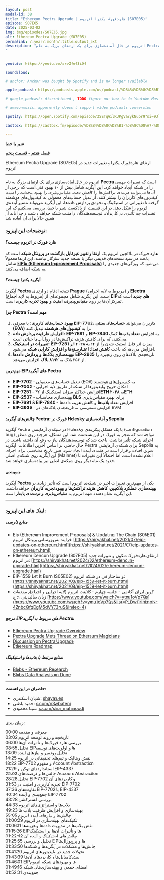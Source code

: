 ```yaml
---
layout: post
modal-id: 38
title: "Ethereum Pectra Upgrade | هاردفورک پکترا اتریوم (S07E05)"
episode: S07E05
date: 2025-03-02
img: img/episodes/S07E05.jpg
alt: Ethereum Pectra Upgrade (S07E05)
permalink: /:year/:month/:title:output_ext
description: "اتریوم در حال آماده‌سازی برای یک ارتقای بزرگ به نام Pectra است که تغییرات مهمی را در شبکه ایجاد خواهد کرد. از تبدیل حساب‌های معمولی به کیف‌پول‌های هوشمند گرفته تا تغییراتی در استیکینگ و نحوه‌ی پردازش داده‌ها، این آپگرید می‌تواند مسیر آینده‌ی اتریوم را شکل دهد. در این قسمت از پادکست شیر یا خط، بررسی می‌کنیم که این تغییرات چه تأثیری بر کاربران، توسعه‌دهندگان و امنیت شبکه خواهد داشت
" 


youtube: https://youtu.be/arvZfe43i94

soundcloud: 

# anchor: Anchor was bought by Spotify and is no longer available

apple_podcast: https://podcasts.apple.com/us/podcast/%D8%B4%DB%8C%D8%B1-%DB%8C%D8%A7-%D8%AE%D8%B7-%D9%87%D8%A7%D8%B1%D8%AF%D9%81%D9%88%D8%B1%DA%A9-%D9%BE%DA%A9%D8%AA%D8%B1%D8%A7-%D9%88-%D8%AA%D8%BA%DB%8C%DB%8C%D8%B1%D8%A7%D8%AA-%D8%AC%D8%AF%DB%8C%D8%AF-%D8%AF%D8%B1-%D8%A7%D8%AA%D8%B1%DB%8C%D9%88%D9%85-s07e05/id1221206951?i=1000698126018

# google_podcast: discontinued , TODO figure out how to do Youtube Music

# amazonmusic: apparently doesn't support video podcasts conversion 

spotify: https://open.spotify.com/episode/3SETqGilRUPgVa8ykNupr9?si=9JlPqdXrTUy4neZ020vsdg

castbox: https://castbox.fm/episode/%D8%B4%DB%8C%D8%B1-%DB%8C%D8%A7-%D8%AE%D8%B7---%D9%87%D8%A7%D8%B1%D8%AF%D9%81%D9%88%D8%B1%DA%A9-%D9%BE%DA%A9%D8%AA%D8%B1%D8%A7-%D9%88-%D8%AA%D8%BA%DB%8C%DB%8C%D8%B1%D8%A7%D8%AA-%D8%AC%D8%AF%DB%8C%D8%AF-%D8%AF%D8%B1-%D8%A7%D8%AA%D8%B1%DB%8C%D9%88%D9%85-%7C-(S07E05)-%7C-Ethereum-Pectra-Upgrade-id2539522-id785521605?country=us

---
```



**شیر یا خط**

**[فصل هفتم - قسمت پنجم](https://shiryakhat.net/2025/03/ethereum-pectra-upgrade.html)**

Ethereum Pectra Upgrade (S07E05) ارتقای هاردفورک پکترا و تغییرات جدید در اتریوم


-------------------------------------------------------

اتریوم در حال آماده‌سازی برای یک ارتقای بزرگ به نام **Pectra** است که تغییرات مهمی را در شبکه ایجاد خواهد کرد. این آپگرید شامل بیش از ۱۰ بهبود فنی است که برخی از آن‌ها می‌توانند هزینه‌ی تراکنش‌ها را کاهش دهند، مقیاس‌پذیری را بهبود ببخشند و امنیت کیف‌پول‌های کاربران را بیشتر کنند. از تبدیل حساب‌های معمولی به کیف‌پول‌های هوشمند گرفته تا تغییراتی در استیکینگ و نحوه‌ی پردازش داده‌ها، این آپگرید می‌تواند مسیر آینده‌ی اتریوم را شکل دهد. در این قسمت از پادکست شیر یا خط، بررسی می‌کنیم که این تغییرات چه تأثیری بر کاربران، توسعه‌دهندگان و امنیت شبکه خواهد داشت و چرا باید از همین حالا برای آن آماده شد.


### **توضیحات این اپیزود:**

#### **هارد فورک در اتریوم چیست؟**  
هارد فورک در بلاکچین اتریوم یک **ارتقا و تغییر غیرقابل بازگشت در پروتکل شبکه** است که باعث می‌شود نسخه‌های قدیمی دیگر با نسخه جدید سازگار نباشند. این ارتقا معمولاً شامل [**EIPها (Ethereum Improvement Proposals)**](https://shiryakhat.net/2021/07/eip-updates-on-ethereum.html) می‌شود که ویژگی‌های جدیدی را به شبکه اضافه می‌کنند.  


#### **آپگرید پکترا چیست؟**  
آپگرید **Pectra** نتیجه ادغام دو ارتقای **Prague** (مربوط به لایه اجرایی) و **Electra** (مربوط به لایه اجماع) است. این آپگرید شامل مجموعه‌ای از **EIPهای جدید** است که تمرکز آن‌ها بر روی **مقیاس‌پذیری، امنیت و بهبود تجربه کاربری** است.  

#### **چرا Pectra مهم است؟**  
1. **بهبود حساب‌های کاربری:** با معرفی **EIP-7702**، کاربران می‌توانند **حساب‌های سنتی (EOA)** را به **کیف‌پول‌های هوشمند** تبدیل کنند.  
2. **افزایش ظرفیت پردازش داده:** **EIP-7691** و **EIP-7840** به افزایش **تعداد بلاب‌ها** کمک می‌کنند، که برای کاهش هزینه تراکنش‌ها در رول‌آپ‌ها حیاتی است.  
3. **تغییرات در استیکینگ:** **EIP-7251** میزان اتر قابل استیک شدن را از **۳۲ به ۲۰۴۸ اتر** افزایش می‌دهد که باعث **کاهش تعداد اعتبارسنج‌ها و افزایش کارایی شبکه** می‌شود.  
4. **بهینه‌سازی بلاک‌ها و پردازش داده‌ها:** **EIP-2935** تاریخچه‌ی بلاک‌های روی زنجیره را از ۲۵۶ بلاک به **۸۱۹۲ بلاک** افزایش می‌دهد.  

#### **مهم‌ترین EIPهای آپگرید Pectra**  
- **EIP-7702** - تبدیل حساب‌های معمولی (EOA) به کیف‌پول‌های هوشمند  
- **EIP-7002** - امکان خروج ولیدیتورها از شبکه از طریق لایه اجرایی  
- **EIP-7251** - افزایش حداکثر میزان استیکینگ از **۳۲ETH** به **۲۰۴۸ETH**  
- **EIP-2537** - بهینه‌سازی محاسبات **BLS** برای بهبود مقیاس‌پذیری  
- **EIP-7691** & **EIP-7840** - افزایش تعداد **بلاب‌ها** و کاهش هزینه داده‌ها  
- **EIP-2935** - افزایش دسترسی به تاریخچه‌ی بلاک‌های در EVM  

#### **چالش‌های آپگرید Pectra: فورک در Holesky و آماده‌سازی Sepolia** 
آپگرید Pectra در شبکه‌ی آزمایشی Holesky با یک مشکل پیکربندی (configuration bug) مواجه شد که منجر به فورک در این تست‌نت شد. این مشکل، هرچند روی منطق اجرای شبکه تأثیر نداشت، باعث شد که توسعه‌دهندگان نیاز به رفع آن داشته باشند. در حال حاضر، بر اساس آخرین اطلاعات، آپگرید Pectra برای شبکه‌ی آزمایشی Sepolia به تعویق افتاده و قرار است در هفته‌ی آینده انجام شود. هنوز تاریخ مشخصی برای اجرای این آپگرید روی شبکه‌ی اصلی (Mainnet) اعلام نشده است، اما احتمالاً این تغییرات تا حدود یک ماه دیگر روی شبکه‌ی اصلی نیز پیاده‌سازی خواهد شد.

#### **جمع‌بندی**  
آپگرید **Pectra** یکی از مهم‌ترین تغییرات اخیر در شبکه‌ی اتریوم است که تأثیر زیادی بر **بهینه‌سازی عملکرد بلاکچین، کاهش هزینه تراکنش‌ها و بهبود تجربه کاربران** خواهد داشت. این آپگرید نشان‌دهنده تعهد اتریوم به **مقیاس‌پذیری و توسعه‌ی پایدار** است.  

---

### **لینک های این اپیزود:**
##### منابع فارسی
- Eip (Ethereum Improvement Proposals) & Updating The Chain (S05E01)
 فرایند به‌روز‌رسانی پروتکل اتریوم: [https://shiryakhat.net/2021/07/eip-updates-on-ethereum.html](https://shiryakhat.net/2021/07/eip-updates-on-ethereum.html)
- Ethereum Dencun Upgrade (S07E05) ارتقای هاردفورک دنکون و تغییرات جدید در اتریوم: [https://shiryakhat.net/2024/02/ethereum-dencun-upgrade.html](https://shiryakhat.net/2024/02/ethereum-dencun-upgrade.html)
- EIP-1559 Let It Burn (S05E02)  و ساختار فی در شبکه اتریوم: [https://shiryakhat.net/2021/08/eip-1559-let-it-burn.html](https://shiryakhat.net/2021/08/eip-1559-let-it-burn.html)
- کوین ایران آکادمی - جلسه چهارم - کلاینت اتریوم (لایه اجرایی و اجماع)٫ مقدمات زبان سالیدیتی ۱: ج [https://www.youtube.com/watch?v=ytnu1oVp7Qs](https://www.youtube.com/watch?v=ytnu1oVp7Qs&list=PLDwI1rIhknpN-4ZnbcQfqDgM5dVY73ruS&index=4)


##### **مرجع EIPهای مربوط به آپگرید Pectra:**  
- [Ethereum Pectra Upgrade Overview](https://eipsinsight.com/pectra)  
- [Pectra Upgrade Meta Thread on Ethereum Magicians](https://ethereum-magicians.org/t/pectra-network-upgrade-meta-thread/16809)  
- [Discussion on Pectra Upgrade](https://x.com/letsgetonchain/status/1888976123502940277)  
- [Ethereum Roadmap](https://ethroadmap.com/)


##### **منابع مرتبط با بلاب‌ها و استیکینگ:**  
- [Blobs - Ethereum Research](https://ethresear.ch/t/block-arrivals-home-stakers-bumping-the-blob-count/21096)  
- [Blobs Data Analysis on Dune](https://dune.com/hildobby/blobs)  

---


**حاضران در این قسمت:**

* شایان اسکندری: [shayan.es](https://shayan.es)  
* حمید باطنی: [x.com/n3wbateni](https://x.com/n3wbateni)
* سینا محمودی: [x.com/sina_mahmoodi](https://x.com/sina_mahmoodi)



-----------------------------------------------------------------------
زمان بندی:


00:00 معرفی و مقدمه  
03:02 تاریخچه و روند توسعه اتریوم  
06:00 بررسی هارد فورک‌ها و تأثیرات آن‌ها  
08:55 تحلیل EIPها و اولویت‌های توسعه  
13:09 تحلیل رودمپر و نیازهای آینده  
14:25 نقش ویتالیک و تیم‌های تحقیقاتی در اتریوم  
18:22 EIP-7702 و مفهوم Account Abstraction  
21:29 استانداردهای توکن و EIP-4337  
25:03 چالش‌ها و فرصت‌های Account Abstraction  
28:28 تحلیل EIP-7702 و کاربردهای آن  
31:53 تجربه کاربری و امنیت در EIP-7702  
37:36 تفاوت‌های EIP-7702 با EIP-4337  
40:34 جمع‌بندی و آینده EIP-7702  
43:28 بررسی ابسترکشن  
44:33 بلاب‌ها و استراتژی‌های اتریوم  
49:23 بهینه‌سازی و افزایش ظرفیت بلاب ها  
55:05 چالش‌ها و نیازهای آینده اتریوم  
01:00:29 تکنیک‌های بهینه‌سازی در اتریوم  
01:06:11 نقش بلاب‌ها در مدیریت داده‌ها و هزینه‌ها  
01:15:26 EIPها و تأثیرات آن‌ها بر استیکینگ  
01:22:42 چالش‌های استیکینگ و آینده آن  
01:25:55 تحلیل و بررسی EIPها و پروپوزال‌ها  
01:33:50 چالش‌ها و مشکلات در آپگریدها و شبکه‌ها  
01:41:20 تحولات جدید در ولیدیتورهای اتریوم  
01:43:39 پیش‌کامپایل‌ها و کاربردهای آن‌ها  
01:46:01 EIPها و بهبودهای شبکه اتریوم  
01:49:16 امضای جمعی و بهینه‌سازی‌های شبکه  
01:52:01 جمع‌بندی  
